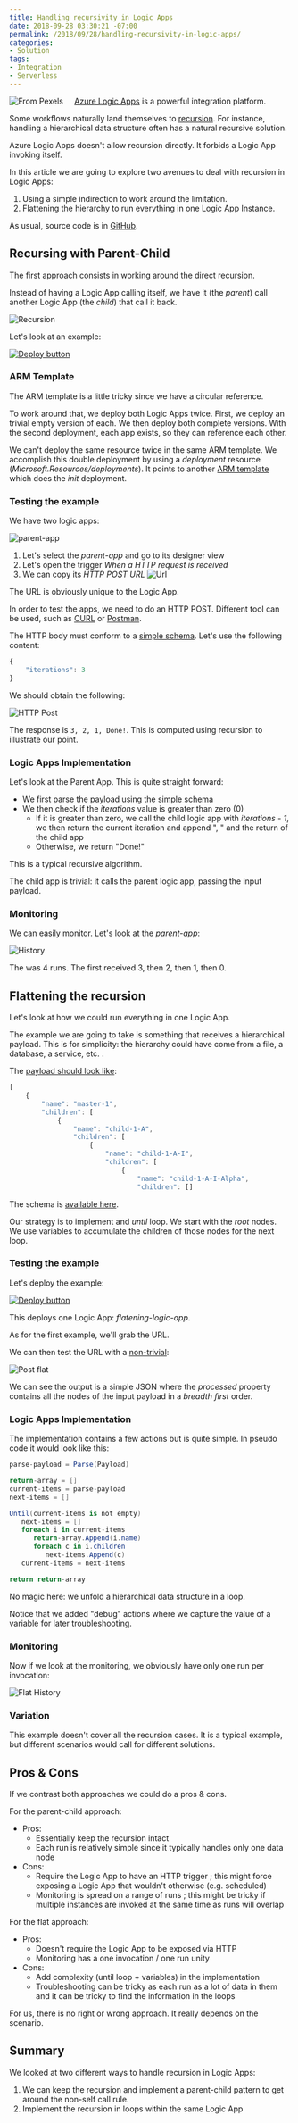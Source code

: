 ```yaml
---
title: Handling recursivity in Logic Apps
date: 2018-09-28 03:30:21 -07:00
permalink: /2018/09/28/handling-recursivity-in-logic-apps/
categories:
- Solution
tags:
- Integration
- Serverless
---
```

<img style="float:left;padding-right:20px;" title="From Pexels" src="/assets/posts/2018/3/handling-recursivity-in-logic-apps/russian-1090697_640-e1538056165145.jpg" />

<a href="https://docs.microsoft.com/en-us/azure/logic-apps/logic-apps-overview">Azure Logic Apps</a> is a powerful integration platform.

Some workflows naturally land themselves to <a href="https://en.wikipedia.org/wiki/Recursion">recursion</a>.  For instance, handling a hierarchical data structure often has a natural recursive solution.

Azure Logic Apps doesn't allow recursion directly.  It forbids a Logic App invoking itself.

In this article we are going to explore two avenues to deal with recursion in Logic Apps:

<ol>
<li>Using a simple indirection to work around the limitation.</li>
<li>Flattening the hierarchy to run everything in one Logic App Instance.</li>
</ol>

As usual, source code is in <a href="https://github.com/vplauzon/logic-apps/tree/master/recursion">GitHub</a>.

<h2>Recursing with Parent-Child</h2>

The first approach consists in working around the direct recursion.

Instead of having a Logic App calling itself, we have it (the <em>parent</em>) call another Logic App (the <em>child</em>) that call it back.

<img src="/assets/posts/2018/3/handling-recursivity-in-logic-apps/recursion.png" alt="Recursion" />

Let's look at an example:

<a href="https://portal.azure.com/#create/Microsoft.Template/uri/https:%2F%2Fraw.githubusercontent.com%2Fvplauzon%2Flogic-apps%2Fmaster%2Frecursion%2Fparent-child%2Fdeploy-parent-child.json"><img src="http://azuredeploy.net/deploybutton.png" alt="Deploy button" /></a>

<h3>ARM Template</h3>

The ARM template is a little tricky since we have a circular reference.

To work around that, we deploy both Logic Apps twice.  First, we deploy an trivial empty version of each.  We then deploy both complete versions.  With the second deployment, each app exists, so they can reference each other.

We can't deploy the same resource twice in the same ARM template.  We accomplish this double deployment by using a <em>deployment</em> resource (<em>Microsoft.Resources/deployments</em>).  It points to another <a href="https://github.com/vplauzon/logic-apps/blob/master/recursion/parent-child/deploy-parent-child-init.json">ARM template</a> which does the <em>init</em> deployment.

<h3>Testing the example</h3>

We have two logic apps:

<img src="/assets/posts/2018/3/handling-recursivity-in-logic-apps/parent-app.png" alt="parent-app" />

<ol>
<li>Let's select the <em>parent-app</em> and go to its designer view</li>
<li>Let's open the trigger <em>When a HTTP request is received</em></li>
<li>We can copy its <em>HTTP POST URL</em>
<img src="/assets/posts/2018/3/handling-recursivity-in-logic-apps/copy-url.png" alt="Url" /></li>
</ol>

The URL is obviously unique to the Logic App.

In order to test the apps, we need to do an HTTP POST.  Different tool can be used, such as <a href="https://curl.haxx.se/">CURL</a> or <a href="https://www.getpostman.com/">Postman</a>.

The HTTP body must conform to a <a href="https://github.com/vplauzon/logic-apps/blob/master/recursion/parent-child/schema.json">simple schema</a>.  Let's use the following content:

```JavaScript
{
    "iterations": 3
}
```

We should obtain the following:

<img src="/assets/posts/2018/3/handling-recursivity-in-logic-apps/post-parent-child.png" alt="HTTP Post" />

The response is <code>3, 2, 1, Done!</code>.  This is computed using recursion to illustrate our point.

<h3>Logic Apps Implementation</h3>

Let's look at the Parent App.  This is quite straight forward:

<ul>
<li>We first parse the payload using the <a href="https://github.com/vplauzon/logic-apps/blob/master/recursion/parent-child/schema.json">simple schema</a></li>
<li>We then check if the <em>iterations</em> value is greater than zero (0)

<ul>
<li>If it is greater than zero, we call the child logic app with <em>iterations - 1</em>, we then return the current iteration and append ", " and the return of the child app</li>
<li>Otherwise, we return "Done!"</li>
</ul></li>
</ul>

This is a typical recursive algorithm.

The child app is trivial:  it calls the parent logic app, passing the input payload.

<h3>Monitoring</h3>

We can easily monitor.  Let's look at the <em>parent-app</em>:

<img src="/assets/posts/2018/3/handling-recursivity-in-logic-apps/parent-child-history.png" alt="History" />

The was 4 runs.  The first received 3, then 2, then 1, then 0.

<h2>Flattening the recursion</h2>

Let's look at how we could run everything in one Logic App.

The example we are going to take is something that receives a hierarchical payload.  This is for simplicity:  the hierarchy could have come from a file, a database, a service, etc.  .

The <a href="https://github.com/vplauzon/logic-apps/blob/master/recursion/flat/input.json">payload should look like</a>:

```JavaScript
[
    {
        "name": "master-1",
        "children": [
            {
                "name": "child-1-A",
                "children": [
                    {
                        "name": "child-1-A-I",
                        "children": [
                            {
                                "name": "child-1-A-I-Alpha",
                                "children": []
```

The schema is <a href="https://github.com/vplauzon/logic-apps/blob/master/recursion/flat/schema.json">available here</a>.

Our strategy is to implement and <em>until</em> loop.  We start with the <em>root</em> nodes.  We use variables to accumulate the children of those nodes for the next loop.

<h3>Testing the example</h3>

Let's deploy the example:

<a href="https://portal.azure.com/#create/Microsoft.Template/uri/https:%2F%2Fraw.githubusercontent.com%2Fvplauzon%2Flogic-apps%2Fmaster%2Frecursion%2Fflat%2Fdeploy-flat.json"><img src="http://azuredeploy.net/deploybutton.png" alt="Deploy button" /></a>

This deploys one Logic App:  <em>flatening-logic-app</em>.

As for the first example, we'll grab the URL.

We can then test the URL with a <a href="https://github.com/vplauzon/logic-apps/blob/master/recursion/flat/input.json">non-trivial</a>:

<img src="/assets/posts/2018/3/handling-recursivity-in-logic-apps/post-flat.png" alt="Post flat" />

We can see the output is a simple JSON where the <em>processed</em> property contains all the nodes of the input payload in a <em>breadth first</em> order.

<h3>Logic Apps Implementation</h3>

The implementation contains a few actions but is quite simple.  In pseudo code it would look like this:

```csharp
parse-payload = Parse(Payload)

return-array = []
current-items = parse-payload
next-items = []

Until(current-items is not empty)
   next-items = []
   foreach i in current-items
      return-array.Append(i.name)
      foreach c in i.children
         next-items.Append(c)
   current-items = next-items

return return-array
```

No magic here:  we unfold a hierarchical data structure in a loop.

Notice that we added "debug" actions where we capture the value of a variable for later troubleshooting.

<h3>Monitoring</h3>

Now if we look at the monitoring, we obviously have only one run per invocation:

<img src="/assets/posts/2018/3/handling-recursivity-in-logic-apps/flat-history.png" alt="Flat History" />

<h3>Variation</h3>

This example doesn't cover all the recursion cases.  It is a typical example, but different scenarios would call for different solutions.

<h2>Pros &amp; Cons</h2>

If we contrast both approaches we could do a pros &amp; cons.

For the parent-child approach:

<ul>
<li>Pros:

<ul>
<li>Essentially keep the recursion intact</li>
<li>Each run is relatively simple since it typically handles only one data node</li>
</ul></li>
<li>Cons:

<ul>
<li>Require the Logic App to have an HTTP trigger ; this might force exposing a Logic App that wouldn't otherwise (e.g. scheduled)</li>
<li>Monitoring is spread on a range of runs ; this might be tricky if multiple instances are invoked at the same time as runs will overlap</li>
</ul></li>
</ul>

For the flat approach:

<ul>
<li>Pros:

<ul>
<li>Doesn't require the Logic App to be exposed via HTTP</li>
<li>Monitoring has a one invocation / one run unity</li>
</ul></li>
<li>Cons:

<ul>
<li>Add complexity (until loop + variables) in the implementation</li>
<li>Troubleshooting can be tricky as each run as a lot of data in them and it can be tricky to find the information in the loops</li>
</ul></li>
</ul>

For us, there is no right or wrong approach.  It really depends on the scenario.

<h2>Summary</h2>

We looked at two different ways to handle recursion in Logic Apps:

<ol>
<li>We can keep the recursion and implement a parent-child pattern to get around the non-self call rule.</li>
<li>Implement the recursion in loops within the same Logic App</li>
</ol>